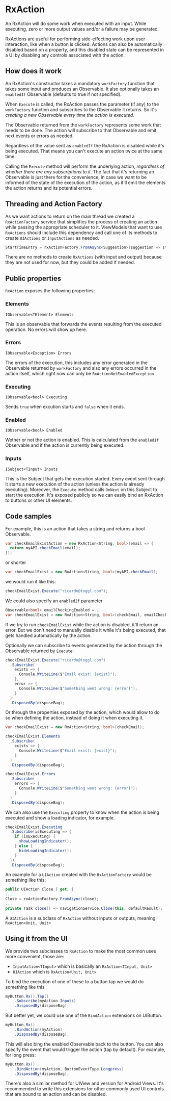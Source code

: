 # RxAction

An RxAction will do some work when executed with an input. While executing, zero or more output values and/or a failure may be generated.

RxActions are useful for performing side-effecting work upon user interaction, like when a button is clicked. Actions can also be automatically disabled based on a property, and this disabled state can be represented in a UI by disabling any controls associated with the action.

## How does it work

An RxAction's constructor takes a mandatory `workFactory` function that takes some input and produces an Observable. It also optionally takes an `enabledIf` Observable (defaults to true if not specified).

When `Execute` is called, the RxAction passes the parameter (if any) to the `workFactory` function and subscribes to the Observable it returns. So it's *creating a new Observable every time the action is executed.*

The Observable returned from the `workFactory` represents some work that needs to be done. The action will subscribe to that Observable and emit next events or errors as needed.

Regardless of the value sent as `enabledIf` the RxAction is disabled while it's being executed. That means you can't execute an action twice at the same time.

Calling the `Execute` method will perform the underlying action, *regardless of whether there are any subscriptions to it*. The fact that it's returning an Observable is just there for the convenience, in case we want to be informed of the state of the execution of the action, as it'll emit the elements the action returns and its potential errors.

## Threading and Action Factory

As we want actions to return on the main thread we created a `RxActionFactory` service that simplifies the process of creating an action while passing the appropriate scheduler to it. ViewModels that want to use `RxActions` should include this dependency and call one of its methods to create `UIActions` or `InputActions` as needed.

```c#
StartTimeEntry = rxActionFactory.FromAsync<Suggestion>(suggestion => startTimeEntry(suggestion));
```

There are no methods to create `RxActions` (with input and output) because they are not used for now, but they could be added if needed.

## Public properties

`RxAction` exposes the following properties:

### Elements
`IObservable<TElement> Elements`

This is an observable that forwards the events resulting from the executed operation. No errors will show up here.

### Errors
`IObservable<Exception> Errors`

The errors of the execution, this includes any error generated in the Observable returned by `workFactory` and also any errors occurred in the action itself, which right now can only be `RxActionNotEnabledException`

### Executing
`IObservable<bool> Executing`

Sends `true` when excution starts and `false` when it ends.

### Enabled
`IObservable<bool> Enabled`

Wether or not the action is enabled. This is calculated from the `enabledIf` Observable and if the action is currently being executed.

### Inputs
`ISubject<TInput> Inputs`

This is the Subject that gets the execution started. Every event sent through it starts a new execution of the action (unless the action is already executing). Moreover, the `Execute` method calls `OnNext` on this Subject to start the execution. It's exposed publicly so we can easily bind an RxAction to buttons or other UI elements.

## Code samples

For example, this is an action that takes a string and returns a bool Observable.

```c#
var checkEmailExistAction = new RxAction<String, bool>(email => {
  return myAPI.checkEmail(email);
});
```
or shorter
```c#
var checkEmailExist = new RxAction<String, bool>(myAPI.checkEmail);
```
we would run it like this:
```c#
checkEmailExist.Execute("ricardo@toggl.com");
```
We could also specify an `enabledIf` parameter
```c#
Observable<bool> emailCheckingEnabled = ...
var checkEmailExist = new RxAction<String, bool>(checkEmail, emailCheckingEnabled);
```
If we try to run `checkEmailExist` while the action is disabled, it'll return an error. But we don't need to manually disable it while it's being executed, that gets handled automatically by the action.

Optionally we can subscribe to events generated by the action through the Observable returned by `Execute`:
```c#
checkEmailExist.Execute("ricardo@toggl.com")
  .Subscribe(
    exists => {
      Console.WriteLine($"Email exist: {exist}");
    },
    error => {
      Console.WriteLine($"Something went wrong: {error}");
    }
  )
  .DisposedBy(disposeBag);
```
Or through the properties exposed by the action, which would allow to do so when defining the action, instead of doing it when executing it.
```c#
var checkEmailExist = new RxAction<String, bool>(checkEmail);

checkEmailExist.Elements
  .Subscribe(
    exists => {
      Console.WriteLine($"Email exist: {exist}");
    }
  )
  .DisposedBy(disposeBag);

checkEmailExist.Errors
  .Subscribe(
    errors => {
      Console.WriteLine($"Something went wrong: {error}");
    }
  )
  .DisposedBy(disposeBag);
```

We can also use the `Executing` property to know when the action is being executed and show a loading indicator, for example.

```c#
checkEmailExist.Executing
  .Subscribe(isExecuting => {
    if (isExecuting) {
      showLoadingIndicator();
    } else {
      hideLoadingIndicator();
    }
  })
  .DisposedBy(disposeBag);
```

An example for a `UIAction` created with the `RxActionFactory` would be something like this:

```c#
public UIAction Close { get; }
...
Close = rxActionFactory.FromAsync(close);
...
private Task close() => navigationService.Close(this, defaultResult);
```

A `UIAction` is a subclass of `RxAction` without inputs or outputs, meaning `RxAction<Unit, Unit>`

## Using it from the UI

We provide two subclasses to `RxAction` to make the most common uses more convenient, those are:

- `InputAction<TInput>` which is basically an `RxAction<TInput, Unit>`
- `UIAction` which is `RxAction<Unit, Unit>`

To bind the execution of one of these to a button tap we would do something like this

```c#
myButton.Rx().Tap()
    .Subscribe(myAction.Inputs)
    .DisposedBy(disposeBag);
```

But better yet, we could use one of the `BindAction` extensions on UIButton.

```c#
myButton.Rx()
    .BindAction(myAction)
    .DisposedBy(disposeBag);
```

This will also bing the enabled Observable back to the button. You can also specify the event that would trigger the action (tap by default). For example, for long press:

```c#
myButton.Rx()
    .BindAction(myAction, ButtonEventType.Longpress)
    .DisposedBy(disposeBag);
```

There's also a similar method for UIView and version for Android Views. It's recommended to write this extensions for other commonly used UI controls that are bound to an action and can be disabled.
